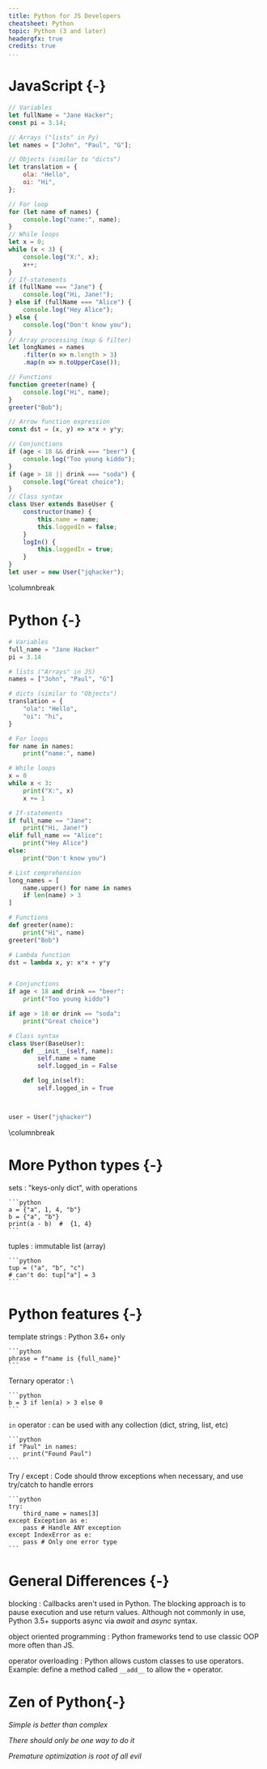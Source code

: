 ```yaml
---
title: Python for JS Developers
cheatsheet: Python
topic: Python (3 and later)
headergfx: true
credits: true
...
```



# JavaScript {-}

```javascript
// Variables
let fullName = "Jane Hacker";
const pi = 3.14;

// Arrays ("lists" in Py)
let names = ["John", "Paul", "G"];

// Objects (similar to "dicts")
let translation = {
    ola: "Hello",
    oi: "Hi",
};

// For loop
for (let name of names) {
    console.log("name:", name);
}
// While loops
let x = 0;
while (x < 3) {
    console.log("X:", x);
    x++;
}
// If-statements
if (fullName === "Jane") {
    console.log("Hi, Jane!");
} else if (fullName === "Alice") {
    console.log("Hey Alice");
} else {
    console.log("Don't know you");
}
// Array processing (map & filter)
let longNames = names
    .filter(n => n.length > 3)
    .map(n => n.toUpperCase());

// Functions
function greeter(name) {
    console.log("Hi", name);
}
greeter("Bob");

// Arrow function expression
const dst = (x, y) => x*x + y*y;

// Conjunctions
if (age < 18 && drink === "beer") {
    console.log("Too young kiddo");
}
if (age > 18 || drink === "soda") {
    console.log("Great choice");
}
// Class syntax
class User extends BaseUser {
    constructor(name) {
        this.name = name;
        this.loggedIn = false;
    }
    logIn() {
        this.loggedIn = true;
    }
}
let user = new User("jqhacker");

```

\columnbreak

# Python {-}

```python
# Variables
full_name = "Jane Hacker"
pi = 3.14

# lists ("Arrays" in JS)
names = ["John", "Paul", "G"]

# dicts (similar to "Objects")
translation = {
    "ola": "Hello",
    "oi": "hi",
}

# For loops
for name in names:
    print("name:", name)

# While loops
x = 0
while x < 3:
    print("X:", x)
    x += 1

# If-statements
if full_name == "Jane":
    print("Hi, Jane!")
elif full_name == "Alice":
    print("Hey Alice")
else:
    print("Don't know you")

# List comprehension
long_names = [
    name.upper() for name in names
    if len(name) > 3
]

# Functions
def greeter(name):
    print("Hi", name)
greeter("Bob")

# Lambda function
dst = lambda x, y: x*x + y*y


# Conjunctions
if age < 18 and drink == "beer":
    print("Too young kiddo")

if age > 18 or drink == "soda":
    print("Great choice")

# Class syntax
class User(BaseUser):
    def __init__(self, name):
        self.name = name
        self.logged_in = False

    def log_in(self):
        self.logged_in = True



user = User("jqhacker")

```





























\columnbreak


# More Python types {-}

sets
:   "keys-only dict", with operations

    ```python
    a = {"a", 1, 4, "b"}
    b = {"a", "b"}
    print(a - b)  #  {1, 4}
    ```


tuples
:   immutable list (array)

    ```python
    tup = ("a", "b", "c")
    # can't do: tup["a"] = 3
    ```


# Python features {-}

template strings
:   Python 3.6+ only

    ```python
    phrase = f"name is {full_name}"
    ```


Ternary operator
:   \ 

    ```python
    b = 3 if len(a) > 3 else 0
    ```


`in` operator
:   can be used with any collection (dict, string, list, etc)

    ```python
    if "Paul" in names:
        print("Found Paul")
    ```

Try / except
:   Code should throw exceptions when necessary, and use try/catch to handle
errors

    ```python
    try:
        third_name = names[3]
    except Exception as e:
        pass # Handle ANY exception
    except IndexError as e:
        pass # Only one error type
    ```








#  General Differences {-}

blocking
:   Callbacks aren't used in Python. The blocking approach is to
pause execution and use return values. Although not commonly in use, Python
3.5+ supports async via *await* and *async* syntax.



object oriented programming
:   Python frameworks tend to use classic OOP more often than JS.


operator overloading
:   Python allows custom classes to use operators. Example: define a method
called `__add__` to allow the `+` operator.




# Zen of Python{-}

*Simple is better than complex*

*There should only be one way to do it*

*Premature optimization is root of all evil*


